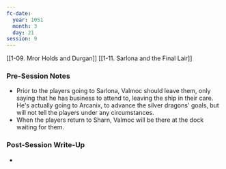 ```yaml
---
fc-date:
  year: 1051
  month: 3
  day: 21
session: 9
---
```

[[1-09. Mror Holds and Durgan]] [[1-11. Sarlona and the Final Lair]]

### Pre-Session Notes

* Prior to the players going to Sarlona, Valmoc should leave them, only saying that he has business to attend to, leaving the ship in their care. He's actually going to Arcanix, to advance the silver dragons' goals, but will not tell the players under any circumstances.
* When the players return to Sharn, Valmoc will be there at the dock waiting for them.

### Post-Session Write-Up

* 
